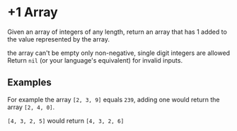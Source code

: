 # +1 Array

Given an array of integers of any length, return an array that has 1 added to the value represented by the array.

the array can't be empty
only non-negative, single digit integers are allowed
Return `nil` (or your language's equivalent) for invalid inputs.

## Examples

For example the array `[2, 3, 9]` equals `239`, adding one would return the array `[2, 4, 0]`.

`[4, 3, 2, 5]` would return `[4, 3, 2, 6]`

